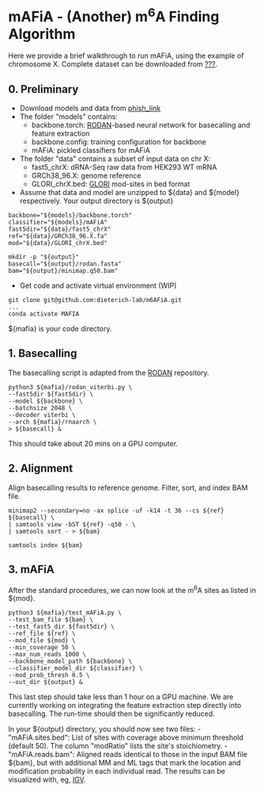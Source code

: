 # mAFiA - (Another) m<sup>6</sup>A Finding Algorithm

Here we provide a brief walkthrough to run mAFiA, using the example of chromosome X. Complete dataset can be downloaded from [???](url).

## 0. Preliminary
- Download models and data from [phish_link](https://data.dieterichlab.org/s/dKb6KtmKX99Q5Ld)
- The folder "models" contains:
    - backbone.torch: [RODAN](https://github.com/biodlab/RODAN)-based neural network for basecalling and feature extraction
    - backbone.config: training configuration for backbone
    - mAFiA: pickled classifiers for mAFiA
- The folder "data" contains a subset of input data on chr X:
    - fast5_chrX: dRNA-Seq raw data from HEK293 WT mRNA
    - GRCh38_96.X: genome reference
    - GLORI_chrX.bed: [GLORI](https://www.nature.com/articles/s41587-022-01487-9) mod-sites in bed format
- Assume that data and model are unzipped to ${data} and ${model} respectively. Your output directory is ${output}
```
backbone="${models}/backbone.torch"
classifier="${models}/mAFiA"
fast5dir="${data}/fast5_chrX"
ref="${data}/GRCh38_96.X.fa"
mod="${data}/GLORI_chrX.bed"

mkdir -p "${output}"
basecall="${output}/rodan.fasta"
bam="${output}/minimap.q50.bam"
```
- Get code and activate virtual environment (WIP)
```
git clone git@github.com:dieterich-lab/m6AFiA.git
...
conda activate MAFIA
```
${mafia} is your code directory.

## 1. Basecalling
The basecalling script is adapted from the [RODAN](https://github.com/biodlab/RODAN) repository.
```
python3 ${mafia}/rodan_viterbi.py \
--fast5dir ${fast5dir} \
--model ${backbone} \
--batchsize 2048 \
--decoder viterbi \
--arch ${mafia}/rnaarch \
> ${basecall} &
```
This should take about 20 mins on a GPU computer.

## 2. Alignment
Align basecalling results to reference genome. Filter, sort, and index BAM file.
```
minimap2 --secondary=no -ax splice -uf -k14 -t 36 --cs ${ref} ${basecall} \
| samtools view -bST ${ref} -q50 - \
| samtools sort - > ${bam}

samtools index ${bam}
```

## 3. mAFiA
After the standard procedures, we can now look at the m<sup>6</sup>A sites as listed in ${mod}.
```
python3 ${mafia}/test_mAFiA.py \
--test_bam_file ${bam} \
--test_fast5_dir ${fast5dir} \
--ref_file ${ref} \
--mod_file ${mod} \
--min_coverage 50 \
--max_num_reads 1000 \
--backbone_model_path ${backbone} \
--classifier_model_dir ${classifier} \
--mod_prob_thresh 0.5 \
--out_dir ${output} &
```
This last step should take less than 1 hour on a GPU machine. We are currently working on integrating the feature extraction step directly into basecalling. The run-time should then be significantly reduced.

In your ${output} directory, you should now see two files:
  -"mAFiA.sites.bed": List of sites with coverage above minimum threshold (default 50). The column "modRatio" lists the site's stoichiometry.
  -"mAFiA.reads.bam": Aligned reads identical to those in the input BAM file ${bam}, but with additional MM and ML tags that mark the location and modification probability in each individual read. The results can be visualized with, eg, [IGV](https://software.broadinstitute.org/software/igv/).
